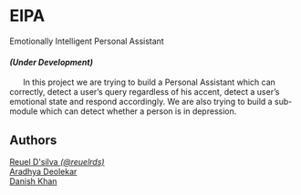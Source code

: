 # EIPA
Emotionally Intelligent Personal Assistant

#### *(Under Development)*

&nbsp;&nbsp;&nbsp;&nbsp;&nbsp;&nbsp;In this project we are trying to build a Personal Assistant which can correctly, detect a user’s query regardless of his accent, detect a user’s emotional state and respond accordingly. We are also trying to build a sub-module which can detect whether a person is in depression.

## Authors 
[Reuel D'silva *(@reuelrds)*](https://github.com/reuelrds)  
[Aradhya Deolekar]()  
[Danish Khan]()
